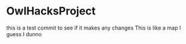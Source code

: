 # OwlHacksProject
this is a test commit to see if it makes any changes
This is like a map I guess I dunno